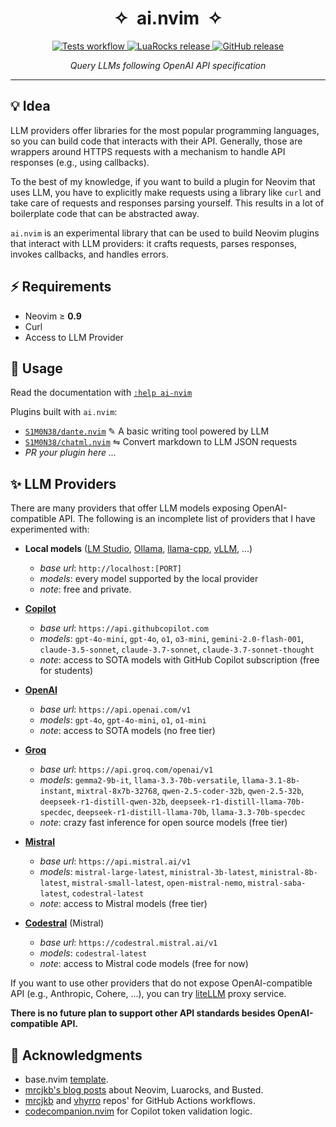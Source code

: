 <div align="center">
  <h1>✧&nbsp;&nbsp;ai.nvim&nbsp;&nbsp;✧</h1>
  <p align="center">
    <a href="https://github.com/S1M0N38/ai.nvim/actions/workflows/run-tests.yml">
      <img alt="Tests workflow" src="https://img.shields.io/github/actions/workflow/status/S1M0N38/ai.nvim/run-tests.yml?style=for-the-badge&label=Tests"/>
    </a>
    <a href="https://luarocks.org/modules/S1M0N38/ai.nvim">
      <img alt="LuaRocks release" src="https://img.shields.io/luarocks/v/S1M0N38/ai.nvim?style=for-the-badge&color=5d2fbf"/>
    </a>
    <a href="https://github.com/S1M0N38/ai.nvim/releases">
      <img alt="GitHub release" src="https://img.shields.io/github/v/release/S1M0N38/ai.nvim?style=for-the-badge&label=GitHub"/>
    </a>
  </p>
  <p><em>Query LLMs following OpenAI API specification</em></p>
  <hr>
</div>


## 💡 Idea

LLM providers offer libraries for the most popular programming languages, so you can build code that interacts with their API.
Generally, those are wrappers around HTTPS requests with a mechanism to handle API responses (e.g., using callbacks).

To the best of my knowledge, if you want to build a plugin for Neovim that uses LLM, you have to explicitly make requests using a library like `curl` and take care of requests and responses parsing yourself. This results in a lot of boilerplate code that can be abstracted away.

`ai.nvim` is an experimental library that can be used to build Neovim plugins that interact with LLM providers: it crafts requests, parses responses, invokes callbacks, and handles errors.

## ⚡️ Requirements

- Neovim ≥ **0.9**
- Curl
- Access to LLM Provider

## 🚀 Usage

Read the documentation with [`:help ai-nvim`](https://github.com/S1M0N38/ai.nvim/blob/main/doc/ai.txt)

Plugins built with `ai.nvim`:

- [`S1M0N38/dante.nvim`](https://github.com/S1M0N38/dante.nvim) ✎ A basic writing tool powered by LLM
- [`S1M0N38/chatml.nvim`](https://github.com/S1M0N38/chatml.nvim) ⇋ Convert markdown to LLM JSON requests
- *PR your plugin here ...*

## ✨ LLM Providers

There are many providers that offer LLM models exposing OpenAI-compatible API.
The following is an incomplete list of providers that I have experimented with:

- **Local models** ([LM Studio](https://lmstudio.ai/), [Ollama](https://ollama.com/), [llama-cpp](https://github.com/ggerganov/llama.cpp), [vLLM](https://docs.vllm.ai/en/latest/), ...)
  - *base url*: `http://localhost:[PORT]`
  - *models*: every model supported by the local provider
  - *note*: free and private.

- **[Copilot](https://docs.github.com/en/copilot/using-github-copilot/asking-github-copilot-questions-in-your-ide)**
  - *base url*: `https://api.githubcopilot.com`
  - *models*: `gpt-4o-mini`, `gpt-4o`, `o1`, `o3-mini`, `gemini-2.0-flash-001`, `claude-3.5-sonnet`, `claude-3.7-sonnet`, `claude-3.7-sonnet-thought`
  - *note*: access to SOTA models with GitHub Copilot subscription (free for students)

- **[OpenAI](https://platform.openai.com/docs/overview)**
  - *base url*: `https://api.openai.com/v1`
  - *models*: `gpt-4o`, `gpt-4o-mini`, `o1`, `o1-mini`
  - *note*: access to SOTA models (no free tier)

- **[Groq](https://console.groq.com/docs/quickstart)**
  - *base url*: `https://api.groq.com/openai/v1`
  - *models*: `gemma2-9b-it`, `llama-3.3-70b-versatile`, `llama-3.1-8b-instant`, `mixtral-8x7b-32768`, `qwen-2.5-coder-32b`, `qwen-2.5-32b`, `deepseek-r1-distill-qwen-32b`, `deepseek-r1-distill-llama-70b-specdec`, `deepseek-r1-distill-llama-70b`, `llama-3.3-70b-specdec`
  - *note*: crazy fast inference for open source models (free tier)

- **[Mistral](https://docs.mistral.ai/)**
  - *base url*: `https://api.mistral.ai/v1`
  - *models*: `mistral-large-latest`, `ministral-3b-latest`, `ministral-8b-latest`, `mistral-small-latest`, `open-mistral-nemo`, `mistral-saba-latest`, `codestral-latest`
  - *note*: access to Mistral models (free tier)

- **[Codestral](https://docs.mistral.ai/capabilities/code_generation/#codestral)** (Mistral)
  - *base url*: `https://codestral.mistral.ai/v1`
  - *models*: `codestral-latest`
  - *note*: access to Mistral code models (free for now)

If you want to use other providers that do not expose OpenAI-compatible API (e.g., Anthropic, Cohere, ...), you can try [liteLLM](https://docs.litellm.ai/docs/) proxy service.

**There is no future plan to support other API standards besides OpenAI-compatible API.**

## 🙏 Acknowledgments

- base.nvim [template](https://github.com/S1M0N38/base.nvim).
- [mrcjkb's blog posts](https://mrcjkb.dev/) about Neovim, Luarocks, and Busted.
- [mrcjkb](https://github.com/mrcjkb) and [vhyrro](https://github.com/vhyrro) repos' for GitHub Actions workflows.
- [codecompanion.nvim](https://github.com/olimorris/codecompanion.nvim) for Copilot token validation logic.
